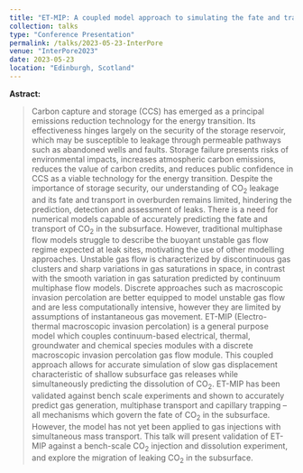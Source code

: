 ```yaml
---
title: "ET-MIP: A coupled model approach to simulating the fate and transport of CO<sub>2</sub> in overburden"
collection: talks
type: "Conference Presentation"
permalink: /talks/2023-05-23-InterPore
venue: "InterPore2023"
date: 2023-05-23
location: "Edinburgh, Scotland"
---
```


**Astract:**
>Carbon capture and storage (CCS) has emerged as a principal emissions reduction technology for the energy transition. Its effectiveness hinges largely on the security of the storage reservoir, which may be susceptible to leakage through permeable pathways such as abandoned wells and faults. Storage failure presents risks of environmental impacts, increases atmospheric carbon emissions, reduces the value of carbon credits, and reduces public confidence in CCS as a viable technology for the energy transition. Despite the importance of storage security, our understanding of CO<sub>2</sub> leakage and its fate and transport in overburden remains limited, hindering the prediction, detection and assessment of leaks. There is a need for numerical models capable of accurately predicting the fate and transport of CO<sub>2</sub> in the subsurface. However, traditional multiphase flow models struggle to describe the buoyant unstable gas flow regime expected at leak sites, motivating the use of other modelling approaches.
Unstable gas flow is characterized by discontinuous gas clusters and sharp variations in gas saturations in space, in contrast with the smooth variation in gas saturation predicted by continuum multiphase flow models. Discrete approaches such as macroscopic invasion percolation are better equipped to model unstable gas flow and are less computationally intensive, however they are limited by assumptions of instantaneous gas movement. ET-MIP (Electro-thermal macroscopic invasion percolation) is a general purpose model which couples continuum-based electrical, thermal, groundwater and chemical species modules with a discrete macroscopic invasion percolation gas flow module. This coupled approach allows for accurate simulation of slow gas displacement characteristic of shallow subsurface gas releases while simultaneously predicting the dissolution of CO<sub>2</sub>. ET-MIP has been validated against bench scale experiments and shown to accurately predict gas generation, multiphase transport and capillary trapping – all mechanisms which govern the fate of CO<sub>2</sub> in the subsurface. However, the model has not yet been applied to gas injections with simultaneous mass transport. This talk will present validation of ET-MIP against a bench-scale CO<sub>2</sub> injection and dissolution experiment, and explore the migration of leaking CO<sub>2</sub> in the subsurface.

